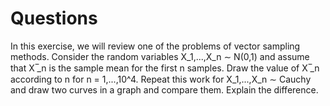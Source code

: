 # Questions #
In this exercise, we will review one of the problems of vector sampling methods. Consider the random variables X_1,...,X_n ∼ N(0,1) and assume that X ̅_n is the sample mean for the first n samples. Draw the value of X ̅_n according to n for n = 1,...,10^4. Repeat this work for X_1,...,X_n ∼ Cauchy and draw two curves in a graph and compare them. Explain the difference.


